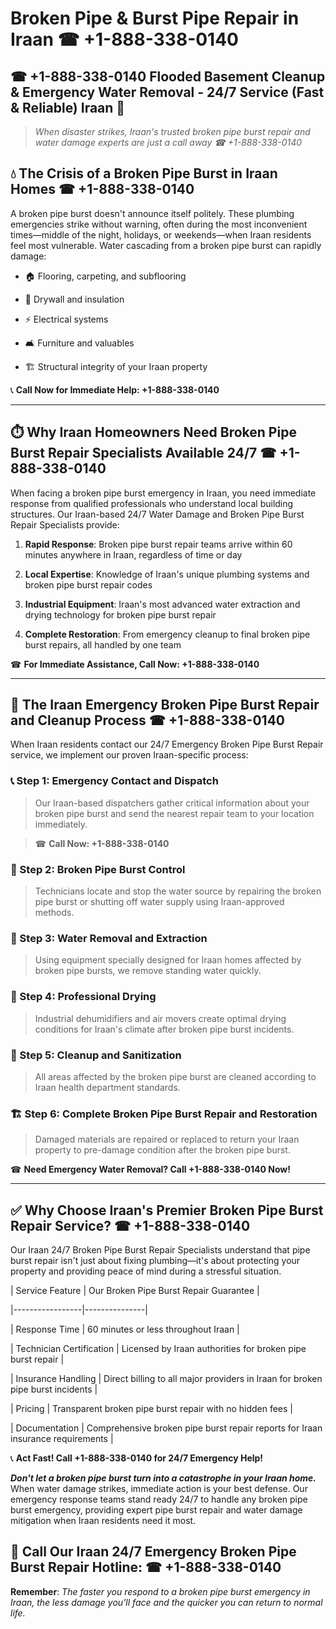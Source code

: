 # Broken Pipe & Burst Pipe Repair in Iraan ☎ +1-888-338-0140  
## ☎ +1-888-338-0140 Flooded Basement Cleanup & Emergency Water Removal - 24/7 Service (Fast & Reliable) Iraan 🚨  

> *When disaster strikes, Iraan's trusted broken pipe burst repair and water damage experts are just a call away ☎ +1-888-338-0140*  

## 💧 The Crisis of a Broken Pipe Burst in Iraan Homes ☎ +1-888-338-0140  

A broken pipe burst doesn't announce itself politely. These plumbing emergencies strike without warning, often during the most inconvenient times—middle of the night, holidays, or weekends—when Iraan residents feel most vulnerable. Water cascading from a broken pipe burst can rapidly damage:  

* 🏠 Flooring, carpeting, and subflooring  
* 🧱 Drywall and insulation  
* ⚡ Electrical systems  
* 🛋️ Furniture and valuables  
* 🏗️ Structural integrity of your Iraan property  

📞 **Call Now for Immediate Help: +1-888-338-0140**  

---  

## ⏱️ Why Iraan Homeowners Need Broken Pipe Burst Repair Specialists Available 24/7 ☎ +1-888-338-0140  

When facing a broken pipe burst emergency in Iraan, you need immediate response from qualified professionals who understand local building structures. Our Iraan-based 24/7 Water Damage and Broken Pipe Burst Repair Specialists provide:  

1. **Rapid Response**: Broken pipe burst repair teams arrive within 60 minutes anywhere in Iraan, regardless of time or day  
2. **Local Expertise**: Knowledge of Iraan's unique plumbing systems and broken pipe burst repair codes  
3. **Industrial Equipment**: Iraan's most advanced water extraction and drying technology for broken pipe burst repair  
4. **Complete Restoration**: From emergency cleanup to final broken pipe burst repairs, all handled by one team  

☎ **For Immediate Assistance, Call Now: +1-888-338-0140**  

---  

## 🔧 The Iraan Emergency Broken Pipe Burst Repair and Cleanup Process ☎ +1-888-338-0140  

When Iraan residents contact our 24/7 Emergency Broken Pipe Burst Repair service, we implement our proven Iraan-specific process:  

### 📞 Step 1: Emergency Contact and Dispatch  
> Our Iraan-based dispatchers gather critical information about your broken pipe burst and send the nearest repair team to your location immediately.  
> ☎ **Call Now: +1-888-338-0140**  

### 🚿 Step 2: Broken Pipe Burst Control  
> Technicians locate and stop the water source by repairing the broken pipe burst or shutting off water supply using Iraan-approved methods.  

### 🌊 Step 3: Water Removal and Extraction  
> Using equipment specially designed for Iraan homes affected by broken pipe bursts, we remove standing water quickly.  

### 💨 Step 4: Professional Drying  
> Industrial dehumidifiers and air movers create optimal drying conditions for Iraan's climate after broken pipe burst incidents.  

### 🧼 Step 5: Cleanup and Sanitization  
> All areas affected by the broken pipe burst are cleaned according to Iraan health department standards.  

### 🏗️ Step 6: Complete Broken Pipe Burst Repair and Restoration  
> Damaged materials are repaired or replaced to return your Iraan property to pre-damage condition after the broken pipe burst.  

☎ **Need Emergency Water Removal? Call +1-888-338-0140 Now!**  

---  

## ✅ Why Choose Iraan's Premier Broken Pipe Burst Repair Service? ☎ +1-888-338-0140  

Our Iraan 24/7 Broken Pipe Burst Repair Specialists understand that pipe burst repair isn't just about fixing plumbing—it's about protecting your property and providing peace of mind during a stressful situation.  

| Service Feature | Our Broken Pipe Burst Repair Guarantee |  
|-----------------|---------------|  
| Response Time | 60 minutes or less throughout Iraan |  
| Technician Certification | Licensed by Iraan authorities for broken pipe burst repair |  
| Insurance Handling | Direct billing to all major providers in Iraan for broken pipe burst incidents |  
| Pricing | Transparent broken pipe burst repair with no hidden fees |  
| Documentation | Comprehensive broken pipe burst repair reports for Iraan insurance requirements |  

📞 **Act Fast! Call +1-888-338-0140 for 24/7 Emergency Help!**  

***Don't let a broken pipe burst turn into a catastrophe in your Iraan home.*** When water damage strikes, immediate action is your best defense. Our emergency response teams stand ready 24/7 to handle any broken pipe burst emergency, providing expert pipe burst repair and water damage mitigation when Iraan residents need it most.  

## 📱 Call Our Iraan 24/7 Emergency Broken Pipe Burst Repair Hotline: ☎ +1-888-338-0140  

**Remember**: *The faster you respond to a broken pipe burst emergency in Iraan, the less damage you'll face and the quicker you can return to normal life.*